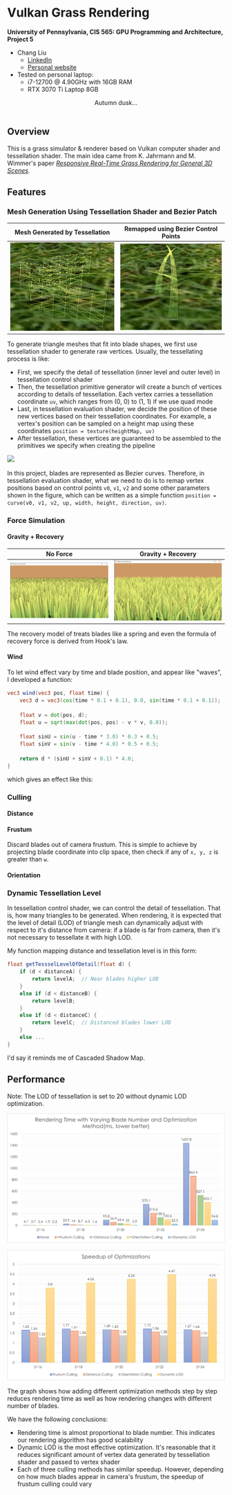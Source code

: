 Vulkan Grass Rendering
==================================

**University of Pennsylvania, CIS 565: GPU Programming and Architecture, Project 5**

* Chang Liu
  * [LinkedIn](https://www.linkedin.com/in/chang-liu-0451a6208/)
  * [Personal website](https://hummawhite.github.io/)
* Tested on personal laptop:
  - i7-12700 @ 4.90GHz with 16GB RAM
  - RTX 3070 Ti Laptop 8GB

<div align="center">Autumn dusk...</div><br>

## Overview

This is a grass simulator & renderer based on Vulkan computer shader and tessellation shader. The main idea came from K. Jahrmann and M. Wimmer's paper [*Responsive Real-Time Grass Rendering for General 3D Scenes*](https://www.cg.tuwien.ac.at/research/publications/2017/JAHRMANN-2017-RRTG/JAHRMANN-2017-RRTG-draft.pdf).

## Features

### Mesh Generation Using Tessellation Shader and Bezier Patch

| Mesh Generated by Tessellation | Remapped using Bezier Control Points |
| ------------------------------ | ------------------------------------ |
| ![](./img/tessel_mesh.png)     | ![](./img/tessel_trans.png)          |

To generate triangle meshes that fit into blade shapes, we first use tessellation shader to generate raw vertices. Usually, the tessellating process is like:

- First, we specify the detail of tessellation (inner level and outer level) in tessellation control shader
- Then, the tessellation primitive generator will create a bunch of vertices according to details of tessellation. Each vertex carries a tessellation coordinate `uv`, which ranges from (0, 0) to (1, 1) if we use quad mode
- Last, in tessellation evaluation shader, we decide the position of these new vertices based on their tessellation coordinates. For example, a vertex's position can be sampled on a height map using these coordinates `position = texture(heightMap, uv)`
- After tessellation, these vertices are guaranteed to be assembled to the primitives we specify when creating the pipeline

![](./img/blade_model.jpg)

In this project, blades are represented as Bezier curves. Therefore, in tessellation evaluation shader, what we need to do is to remap vertex positions based on control points `v0`, `v1`, `v2` and some other parameters shown in the figure, which can be written as a simple function `position = curve(v0, v1, v2, up, width, height, direction, uv)`.

### Force Simulation

#### Gravity + Recovery

| No Force                | Gravity + Recovery      |
| ----------------------- | ----------------------- |
| ![](./img/no_force.png) | ![](./img/grav_rec.png) |

The recovery model of treats blades like a spring and even the formula of recovery force is derived from Hook's law.

#### Wind

To let wind effect vary by time and blade position, and appear like "waves", I developed a function:

```glsl
vec3 wind(vec3 pos, float time) {
    vec3 d = vec3(cos(time * 0.1 + 0.1), 0.0, sin(time * 0.1 + 0.1));

    float v = dot(pos, d);
    float u = sqrt(max(dot(pos, pos) - v * v, 0.0));

    float sinU = sin(u - time * 3.0) * 0.3 + 0.5;
    float sinV = sin(v - time * 4.0) * 0.5 + 0.5;

    return d * (sinU + sinV + 0.1) * 4.0;
}
```

which gives an effect like this:



### Culling

#### Distance



#### Frustum

Discard blades out of camera frustum. This is simple to achieve by projecting blade coordinate into clip space, then check if any of `x, y, z` is greater than `w`.

#### Orientation



### Dynamic Tessellation Level

In tessellation control shader, we can control the detail of tessellation. That is, how many triangles to be generated. When rendering, it is expected that the level of detail (LOD) of triangle mesh can dynamically adjust with respect to it's distance from camera: if a blade is far from camera, then it's not necessary to tessellate it with high LOD.



My function mapping distance and tessellation level is in this form:

```glsl
float getTessselLevelOfDetail(float d) {
    if (d < distanceA) {
        return levelA;	// Near blades higher LOD
    }
    else if (d < distanceB) {
        return levelB;
    }
    else if (d < distanceC) {
        return levelC;	// Distanced blades lower LOD
    }
    else ...
}
```

I'd say it reminds me of Cascaded Shadow Map. 

## Performance

Note: The LOD of tessellation is set to 20 without dynamic LOD optimization.

![](./img/time.jpg)

![](./img/speedup.jpg)

The graph shows how adding different optimization methods step by step reduces rendering time as well as how rendering changes with different number of blades.

We have the following conclusions:

- Rendering time is almost proportional to blade number. This indicates our rendering algorithm has good scalability
- Dynamic LOD is the most effective optimization. It's reasonable that it reduces significant amount of vertex data generated by tessellation shader and passed to vertex shader
- Each of three culling methods has similar speedup. However, depending on how much blades appear in camera's frustum, the speedup of frustum culling could vary
